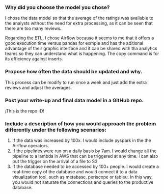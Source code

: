 

### Why did you choose the model you chose?

I chose the data model so that the average of the ratings was available to the analysts without the need for extra processing, 
as it can be seen that there are too many reviews.

Regarding the ETL, I chose Airflow because it seems to me that it offers a good execution time versus pandas for exmple and 
has the aditional advantage of their graphic interface and it can be shared with tha analytics teams so they can understand what is happening. 
The copy command is for its efficiency against inserts.


### Propose how often the data should be updated and why.

This process can be modify to run once a week and just add the extra reviews and adjust the averages.

### Post your write-up and final data model in a GitHub repo.

¡This is the repo :D!


### Include a description of how you would approach the problem differently under the following scenarios:
  
  1. If the data was increased by 100x.
    I would include pyspark in the the Airflow operators.
  2. If the pipelines were run on a daily basis by 7am.
    I would change all the pipeline to a lambda in AWS that can be triggered at any time. I can also put the trigger on the arrival of a file to S3
  3. If the database needed to be accessed by 100+ people.
    I would create a real-time copy of the database and would connect it to a data visualization tool, such as metabase, periscope or tableu.
    In this way, you would not saturate the connections and queries to the productive database.
